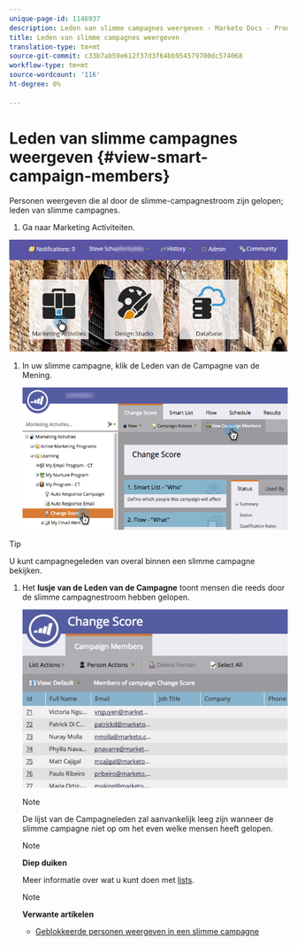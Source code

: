 ```yaml
---
unique-page-id: 1146937
description: Leden van slimme campagnes weergeven - Marketo Docs - Productdocumentatie
title: Leden van slimme campagnes weergeven
translation-type: tm+mt
source-git-commit: c33b7ab59e612f37d3f64bb954579700dc574068
workflow-type: tm+mt
source-wordcount: '116'
ht-degree: 0%

---
```



# Leden van slimme campagnes weergeven {#view-smart-campaign-members}

Personen weergeven die al door de slimme-campagnestroom zijn gelopen; leden van slimme campagnes.

1. Ga naar Marketing Activiteiten.

![](assets/login-marketing-activities.png)

1. In uw slimme campagne, klik de Leden van de Campagne van de Mening.

   ![](assets/changescore-hands.png)

>[!TIP]
>
>U kunt campagnegeleden van overal binnen een slimme campagne bekijken.

1. Het **lusje van de Leden van de Campagne** toont mensen die reeds door de slimme campagnestroom hebben gelopen.

   ![](assets/smartcampaignheader-complete.jpg)

   >[!NOTE]
   >
   >De lijst van de Campagneleden zal aanvankelijk leeg zijn wanneer de slimme campagne niet op om het even welke mensen heeft gelopen.

   >[!NOTE]
   >
   >**Diep duiken**
   >
   >
   >Meer informatie over wat u kunt doen met [lists](http://docs.marketo.com/display/docs/smart+lists+and+static+lists).

   >[!NOTE]
   >
   >**Verwante artikelen**
   >
   >    
   >    
   >    * [Geblokkeerde personen weergeven in een slimme campagne](view-blocked-people-in-a-smart-campaign.md)


